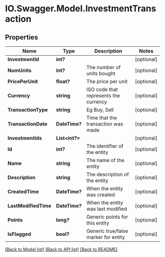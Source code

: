 # IO.Swagger.Model.InvestmentTransaction
## Properties

Name | Type | Description | Notes
------------ | ------------- | ------------- | -------------
**InvestmentId** | **int?** |  | [optional] 
**NumUnits** | **int?** | The number of units bought | [optional] 
**PricePerUnit** | **float?** | The price per unit | [optional] 
**Currency** | **string** | ISO code that represents the currency | [optional] 
**TransactionType** | **string** | Eg Buy, Sell | [optional] 
**TransactionDate** | **DateTime?** | Time that the transaction was made | [optional] 
**InvestmentIds** | **List&lt;int?&gt;** |  | [optional] 
**Id** | **int?** | The identifier of the entity | [optional] 
**Name** | **string** | The name of the entity | [optional] 
**Description** | **string** | The description of the entity | [optional] 
**CreatedTime** | **DateTime?** | When the entity was created | [optional] 
**LastModifiedTime** | **DateTime?** | When the entity was last modified | [optional] 
**Points** | **long?** | Generic points for this entity | [optional] 
**IsFlagged** | **bool?** | Generic true/false marker for entity | [optional] 

[[Back to Model list]](../README.md#documentation-for-models) [[Back to API list]](../README.md#documentation-for-api-endpoints) [[Back to README]](../README.md)

